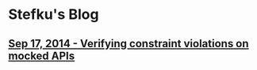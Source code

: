 # Stefku's Blog
## [Sep 17, 2014 - Verifying constraint violations on mocked APIs](./20140917/README.md)